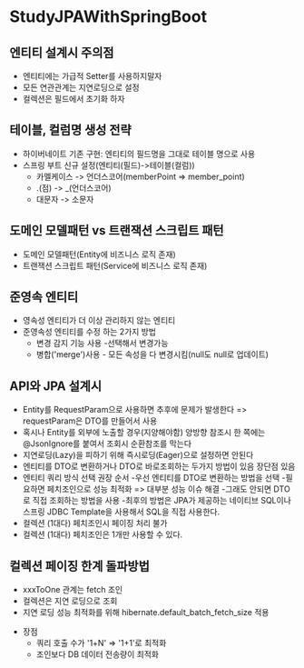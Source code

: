 # StudyJPAWithSpringBoot

## 엔티티 설계시 주의점
* 엔티티에는 가급적 Setter를 사용하지말자
* 모든 연관관계는 지연로딩으로 설정
* 컬렉션은 필드에서 초기화 하자

## 테이블, 컬럼명 생성 전략
* 하이버네이트 기존 구현: 엔티티의 필드명을 그대로 테이블 명으로 사용
* 스프링 부트 신규 설정(엔티티(필드)->테이블(컬럼))
  * 카멜케이스 -> 언더스코어(memberPoint => member_point)
  * .(점) -> _(언더스코어)
  * 대문자 -> 소문자
  
## 도메인 모델패턴 vs 트랜잭션 스크립트 패턴
 * 도메인 모델패턴(Entity에 비즈니스 로직 존재)
 * 트랜잭션 스크립트 패턴(Service에 비즈니스 로직 존재)
 
## 준영속 엔티티
 * 영속성 엔티티가 더 이상 관리하지 않는 엔티티
 * 준영속성 엔티티를 수정 하는 2가지 방법
   * 변경 감지 기능 사용 -선택해서 변경가능
   * 병합('merge')사용 - 모든 속성을 다 변경시킴(null도 null로 업데이트)
   
## API와 JPA 설계시
 * Entity를 RequestParam으로 사용하면 추후에 문제가 발생한다 => requestParam은 DTO를 만들어서 사용
 * 혹시나 Entity를 외부에 노출할 경우(지양해야함) 양방향 참조시 한 쪽에는 @JsonIgnore를 붙여서 조회시 순환참조를 막는다
 * 지연로딩(Lazy)을 피하기 위해 즉시로딩(Eager)으로 설정하면 안된다
 * 엔티티를 DTO로 변환하거나 DTO로 바로조회하는 두가지 방법이 있음 장단점 있음
 * 엔티티 쿼리 방식 선택 권장 순서
   -우선 엔티티를 DTO로 변환하는 방법을 선택
   -필요하면 페치조인으로 성능 최적화 => 대부분 성능 이슈 해결
   -그래도 안되면 DTO로 직접 조회하는 방법을 사용
   -최후의 방법은 JPA가 제공하는 네이티브 SQL이나 스프링 JDBC Template을 사용해서 SQL을 직접 사용한다.
 * 컬렉션 (1대다) 페치조인시 페이징 처리 불가
 * 컬렉션 (1대다) 페치조인은 1개만 사용할 수 있다.
 
## 컬렉션 페이징 한계 돌파방법
 * xxxToOne 관계는 fetch 조인 
 * 컬렉션은 지연 로딩으로 조회
 * 지연 로딩 성능 최적화를 위해 hibernate.default_batch_fetch_size 적용
 - 장점
 	* 쿼리 호출 수가 '1+N' => '1+1'로 최적화
 	* 조인보다 DB 데이터 전송량이 최적화